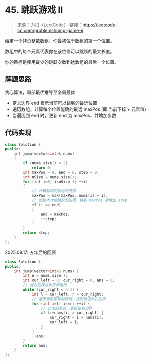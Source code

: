 ﻿# 45. 跳跃游戏 II
> 来源：力扣（LeetCode）
链接：https://leetcode-cn.com/problems/jump-game-ii


给定一个非负整数数组，你最初位于数组的第一个位置。

数组中的每个元素代表你在该位置可以跳跃的最大长度。

你的目标是使用最少的跳跃次数到达数组的最后一个位置。


## 解题思路
贪心算法，局部最优推导至全局最优

* 定义边界 end 表示当前可以跳到的最远位置
* 遍历数组，计算每个位置能跳的最远 maxPos (即 当前下标 + 元素值)
* 当遍历到 end 时，更新 end 为 maxPos，并增加步数

## 代码实现
```cpp
class Solution {
public:
    int jump(vector<int>& nums) 
    {
        if (nums.size() < 2)
            return 0;
        int maxPos = 0, end = 0, step = 0;
        int nSize = nums.size();
        for (int i=0; i<nSize-1; ++i)
        {
            // 计算能跳到最远的范围
            maxPos = max(maxPos, nums[i] + i);
            // 到达本次能跳跃的边界，跳到 maxPos 后增加 step
            if (i == end)
            {
                end = maxPos;
                ++step;
            }
        }
        return step;
    }
};
```

2025.09.17: 五年后的回顾
```cpp
class Solution {
public:
    int jump(vector<int>& nums) {
        int n = nums.size();
        int cur_left = 0, cur_right = 0, ans = 0;
        // 当右边界达到目标退出
        while (cur_right < n-1) {
            int l = cur_left, r = cur_right;
            // 遍历当前可移动区域，找到最远的右边界
            for (int i=l; i<=r; ++i) {
                // 比当前更远，更新左右边界
                if (i+nums[i] > cur_right) {
                    cur_right = i + nums[i];
                    cur_left = i;
                }
            }
            ++ans;
        }
        return ans;
    }
};
```